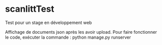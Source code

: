 # scanlittTest
Test pour un stage en développement web 

Affichage de documents json après les avoir upload.
Pour faire fonctionner le code, exécuter la commande : python manage.py runserver

